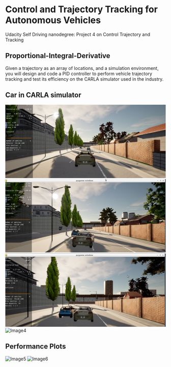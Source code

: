 # Control and Trajectory Tracking for Autonomous Vehicles
Udacity Self Driving nanodegree: Project 4 on Control Trajectory and Tracking

## Proportional-Integral-Derivative
Given a trajectory as an array of locations, and a simulation environment, you will design and code a PID controller to perform vehicle trajectory tracking and test its efficiency on the CARLA simulator used in the industry.

## Car in CARLA simulator
![Image1](https://github.com/Shruti-Bansal/Control_Trajectory_Tracking/blob/main/images/project4_img1.png)
![Image2](https://github.com/Shruti-Bansal/Control_Trajectory_Tracking/blob/main/images/img2_pr4.png)
![Image3](https://github.com/Shruti-Bansal/Control_Trajectory_Tracking/blob/main/images/img3_pr4.png)
![Image4](https://github.com/Shruti-Bansal/Control_Trajectory_Tracking/blob/main/images/img4_pr4.png)

## Performance Plots
![Image5](https://github.com/Shruti-Bansal/Control_Trajectory_Tracking/blob/main/images/)
![Image6](https://github.com/Shruti-Bansal/Control_Trajectory_Tracking/blob/main/images/)

